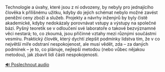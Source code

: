 
Technologie a úvahy, které jsou z ní odvozeny, by nebyly pro jednajícího člověka k přílišnému užitku, kdyby do jejich schémat nebylo možné zavést peněžní ceny zboží a služeb. Projekty a návrhy inženýrů by byly čistě akademické, kdyby nedokázaly porovnávat vstupy a výstupy na společné bázi. Pyšný teoretik se v odloučení své laboratoře o takové bezvýznamné věci nestará; to, co zkoumá, jsou příčinné vztahy mezi různými součástmi vesmíru. Praktický člověk, který dychtí zlepšit podmínky lidstva tím, že v co největší míře odstraní nespokojenost, ale musí vědět, zda – za daných podmínek – je to, co plánuje, nejlepší metodou (nebo vůbec nějakou metodou), jak zbavit lidi části nespokojenosti.

[🔊 Poslechnout audio](/data/7-paragraphs/audio/chapter_42/para_004-Technologie-a-vahy-kter-jsou-z-n-odvozeny-by.mp3)
